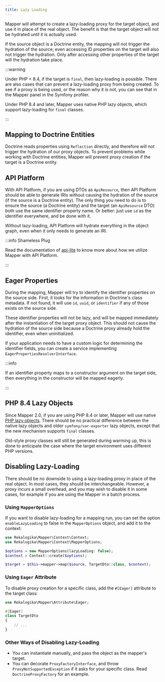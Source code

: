 ```yaml
---
title: Lazy Loading
---
```


Mapper will attempt to create a lazy-loading proxy for the target object, and
use it in place of the real object. The benefit is that the target object will
not be hydrated until it is actually used.

If the source object is a Doctrine entity, the mapping will not trigger the
hydration of the source; even accessing ID properties on the target will also
not trigger the hydration. Only after accessing other properties of the target
will the hydration take place.

:::warning

Under PHP < 8.4, if the target is `final`, then lazy-loading is possible. There
are also cases that can prevent a lazy-loading proxy from being created. To see
if a proxy is being used, or the reason why it is not, you can see that in the
Mapper panel in the Symfony profiler.

Under PHP 8.4 and later, Mapper uses native PHP lazy objects, which support
lazy-loading for `final` classes.

:::

## Mapping to Doctrine Entities

Doctrine reads properties using `Reflection` directly, and therefore will not
trigger the hydration of our proxy objects. To prevent problems while working
with Doctrine entities, Mapper will prevent proxy creation if the target is a
Doctrine entity.

## API Platform

With API Platform, if you are using DTOs as `ApiResource`, then API Platform
should be able to generate IRIs without causing the hydration of the source (if
the source is a Doctrine entity). The only thing you need to do is to ensure
the source (a Doctrine entity) and the target (an `ApiResource` DTO) both use
the same identifier property name. Or better: just use `id` as the identifier
everywhere, and be done with it.

Without lazy-loading, API Platform will hydrate everything in the object graph,
even when it only needs to generate an IRI.

:::info Shameless Plug

Read the documentation of [api-lite](/api-lite) to know more about how we
utilize Mapper with API Platform.

:::

## Eager Properties

During the mapping, Mapper will try to identify the identifier properties on the
source side. First, it looks for the information in Doctrine's class metadata.
If not found, it will use `id`, `uuid`, or `identifier` if any of those exists
on the source side.

These identifier properties will not be lazy, and will be mapped immediately
after the instantiation of the target proxy object. This should not cause the
hydration of the source side because a Doctrine proxy already hold the
identifier, even when uninitialized.

If your application needs to have a custom logic for determining the identifier
fields, you can create a service implementing
`EagerPropertiesResolverInterface`.

:::info

If an identifier property maps to a constructor argument on the target side,
then everything in the constructor will be mapped eagerly.

:::

## PHP 8.4 Lazy Objects

Since Mapper 2.0, if you are using PHP 8.4 or later, Mapper will use native [PHP
lazy objects](https://www.php.net/manual/en/language.oop5.lazy-objects.php).
There should be no practical difference between the native lazy objects and
older `symfony/var-exporter` lazy objects, except that the new mechanism
supports `final` classes.

Old-style proxy classes will still be generated during warming up, this is done
to anticipate the case where the target environment uses different PHP versions.

## Disabling Lazy-Loading

There should be no downside to using a lazy-loading proxy in place of the real
object. In most cases, they should be interchangeable. However, a proxy incurs a
small overhead, and you may wish to disable it in some cases, for example if you
are using the Mapper in a batch process.

### Using `MapperOptions`

If you want to disable lazy-loading for a mapping run, you can set the option
`enableLazyLoading` to false in the `MapperOptions` object, and add it to the
context:

```php
use Rekalogika\Mapper\Context\Context;
use Rekalogika\Mapper\Context\MapperOptions;

$options = new MapperOptions(lazyLoading: false);
$context = Context::create($options);

$target = $this->mapper->map($source, TargetDto::class, $context);
```

### Using `Eager` Attribute

To disable proxy creation for a specific class, add the `#[Eager]` attribute to
the target class:

```php
use Rekalogika\Mapper\Attribute\Eager;

#[Eager]
class TargetDto
{
    // ...
}
```

### Other Ways of Disabling Lazy-Loading

* You can instantiate manually, and pass the object as the mapper's target.
* You can decorate `ProxyFactoryInterface`, and throw
  `ProxyNotSupportedException` if it asks for your specific class. Read
  `DoctrineProxyFactory` for an example.